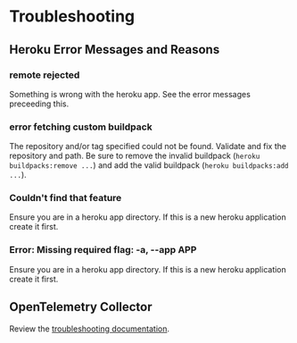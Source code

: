 # Troubleshooting

## Heroku Error Messages and Reasons

### remote rejected

Something is wrong with the heroku app. See the error messages preceeding this.

### error fetching custom buildpack

The repository and/or tag specified could not be found. Validate and fix the
repository and path. Be sure to remove the invalid buildpack (`heroku
buildpacks:remove ...`) and add the valid buildpack (`heroku buildpacks:add
...`).

### Couldn't find that feature

Ensure you are in a heroku app directory. If this is a new heroku application
create it first.

### Error: Missing required flag: -a, --app APP

Ensure you are in a heroku app directory. If this is a new heroku application
create it first.

## OpenTelemetry Collector

Review the [troubleshooting
documentation](https://github.com/signalfx/splunk-otel-collector/blob/main/docs/troubleshooting.md).
